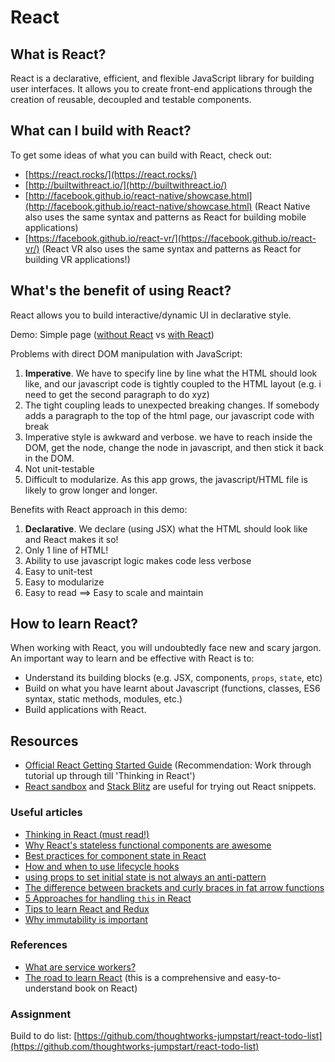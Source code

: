 # React

## What is React?

React is a declarative, efficient, and flexible JavaScript library for building user interfaces. It allows you to create front-end applications through the creation of reusable, decoupled and testable components.

## What can I build with React?

To get some ideas of what you can build with React, check out:

* [https://react.rocks/](https://react.rocks/)
* [http://builtwithreact.io/](http://builtwithreact.io/)  
* [http://facebook.github.io/react-native/showcase.html](http://facebook.github.io/react-native/showcase.html) \(React Native also uses the same syntax and patterns as React for building mobile applications\)
* [https://facebook.github.io/react-vr/](https://facebook.github.io/react-vr/) \(React VR also uses the same syntax and patterns as React for building VR applications!\)

## What's the benefit of using React?

React allows you to build interactive/dynamic UI in declarative style.

Demo: Simple page \([without React](https://codepen.io/davified/pen/KQodXj) vs [with React](https://codepen.io/davified/pen/jZzPpK)\)

Problems with direct DOM manipulation with JavaScript:

1. **Imperative**. We have to specify line by line what the HTML should look like, and our javascript code is tightly coupled to the HTML layout (e.g. i need to get the second paragraph to do xyz)
2. The tight coupling leads to unexpected breaking changes. If somebody adds a paragraph to the top of the html page, our javascript code with break
3. Imperative style is awkward and verbose. we have to reach inside the DOM, get the node, change the node in javascript, and then stick it back in the DOM.
4. Not unit-testable
5. Difficult to modularize. As this app grows, the javascript/HTML file is likely to grow longer and longer.

Benefits with React approach in this demo:

1. **Declarative**. We declare (using JSX) what the HTML should look like and React makes it so!
2. Only 1 line of HTML!
3. Ability to use javascript logic makes code less verbose
4. Easy to unit-test
5. Easy to modularize
6. Easy to read ==> Easy to scale and maintain

## How to learn React?

When working with React, you will undoubtedly face new and scary jargon. An important way to learn and be effective with React is to:

* Understand its building blocks \(e.g. JSX, components, `props`, `state`, etc\)
* Build on what you have learnt about Javascript \(functions, classes, ES6 syntax, static methods, modules, etc.\)
* Build applications with React.

## Resources

* [Official React Getting Started Guide](https://reactjs.org/docs/hello-world.html) \(Recommendation: Work through tutorial up through till 'Thinking in React'\)
* [React sandbox](https://codesandbox.io/s/) and [Stack Blitz](https://stackblitz.com/) are useful for trying out React snippets.

### Useful articles

* [Thinking in React \(must read!\)](https://reactjs.org/docs/thinking-in-react.html)
* [Why React's stateless functional components are awesome](https://hackernoon.com/react-stateless-functional-components-nine-wins-you-might-have-overlooked-997b0d933dbc)
* [Best practices for component state in React](http://brewhouse.io/blog/2015/03/24/best-practices-for-component-state-in-reactjs.html)
* [How and when to use lifecycle hooks](https://engineering.musefind.com/react-lifecycle-methods-how-and-when-to-use-them-2111a1b692b1)
* [using props to set initial state is not always an anti-pattern](https://zhenyong.github.io/react/tips/props-in-getInitialState-as-anti-pattern.html)
* [The difference between brackets and curly braces in fat arrow functions](https://stackoverflow.com/questions/39629962/arrow-function-without-curly-braces)
* [5 Approaches for handling `this` in React](https://medium.freecodecamp.org/react-binding-patterns-5-approaches-for-handling-this-92c651b5af56)
* [Tips to learn React and Redux](https://www.robinwieruch.de/tips-to-learn-react-redux/)
* [Why immutability is important](https://reactjs.org/tutorial/tutorial.html#why-immutability-is-important)

### References

* [What are service workers?](https://developers.google.com/web/fundamentals/primers/service-workers/)
* [The road to learn React](https://leanpub.com/the-road-to-learn-react) \(this is a comprehensive and easy-to-understand book on React\)

### Assignment

Build to do list: [https://github.com/thoughtworks-jumpstart/react-todo-list](https://github.com/thoughtworks-jumpstart/react-todo-list)

